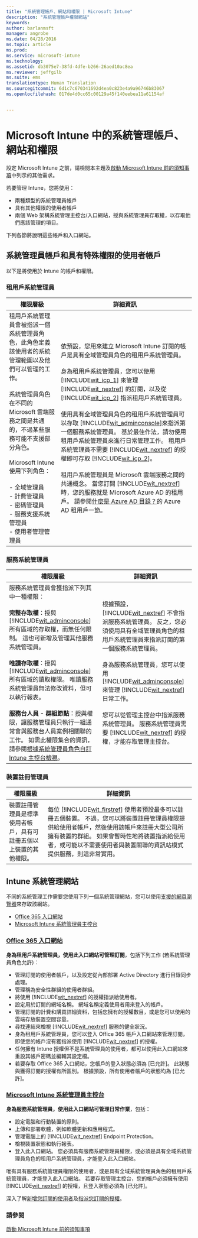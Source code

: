 ```yaml
---
title: "系統管理帳戶、網站和權限 | Microsoft Intune"
description: "系統管理帳戶權限網站"
keywords: 
author: barlanmsft
manager: angrobe
ms.date: 04/28/2016
ms.topic: article
ms.prod: 
ms.service: microsoft-intune
ms.technology: 
ms.assetid: db3075e7-38fd-4dfe-b266-26aed10ac8ea
ms.reviewer: jeffgilb
ms.suite: ems
translationtype: Human Translation
ms.sourcegitcommit: 6d1c7c670341692d4ea0c823e4a9a96746b83067
ms.openlocfilehash: 017de4d0cc65c00129a45f140eebea11a61154af


---
```


# Microsoft Intune 中的系統管理帳戶、網站和權限

設定 Microsoft Intune 之前，請檢閱本主題及[啟動 Microsoft Intune 前的須知事項](what-to-know-before-you-start-microsoft-intune.md)中列示的其他需求。

若要管理 Intune，您將使用︰
- 兩種類型的系統管理員帳戶
- 具有其他權限的使用者帳戶
- 兩個 Web 架構系統管理主控台/入口網站，授與系統管理員存取權，以存取他們應該管理的項目。

下列各節將說明這些帳戶和入口網站。

## 系統管理員帳戶和具有特殊權限的使用者帳戶

以下是將使用於 Intune 的帳戶和權限。

### 租用戶系統管理員
|權限層級|詳細資訊|
|--------------------------|-------------------------|
|租用戶系統管理員會被指派一個系統管理員角色，此角色定義該使用者的系統管理範圍以及他們可以管理的工作。<br /><br />系統管理員角色在不同的 Microsoft 雲端服務之間是共通的，不過某些服務可能不支援部分角色。<br /><br /> Microsoft Intune 使用下列角色：<br /><br />- 全域管理員<br />- 計費管理員<br />- 密碼管理員<br />- 服務支援系統管理員<br />- 使用者管理管理員|依預設，您用來建立 Microsoft Intune 訂閱的帳戶是具有全域管理員角色的租用戶系統管理員。<br /></br>  身為租用戶系統管理員，您可以使用 [!INCLUDE[wit_icp_1](../includes/wit_icp_1_md.md)] 來管理 [!INCLUDE[wit_nextref](../includes/wit_nextref_md.md)] 的訂閱，以及從 [!INCLUDE[wit_icp_2](../includes/wit_icp_2_md.md)] 指派租用戶系統管理員。<br /><br />使用具有全域管理員角色的租用戶系統管理員可以存取 [!INCLUDE[wit_adminconsole](../includes/wit_adminconsole_md.md)]來指派第一個服務系統管理員。 基於最佳作法，請勿使用租用戶系統管理員來進行日常管理工作。 租用戶系統管理員不需要 [!INCLUDE[wit_nextref](../includes/wit_nextref_md.md)] 的授權即可存取 [!INCLUDE[wit_icp_2](../includes/wit_icp_2_md.md)]。<br /><br />租用戶系統管理員是 Microsoft 雲端服務之間的共通概念。 當您訂閱 [!INCLUDE[wit_nextref](../includes/wit_nextref_md.md)] 時，您的服務就是 Microsoft Azure AD 的租用戶。 請參閱[什麼是 Azure AD 目錄？](http://technet.microsoft.com/library/jj573650.aspx)的 Azure AD 租用戶一節。|


### 服務系統管理員
|權限層級|詳細資訊|
|--------------------------|-------------------------|
|服務系統管理員會獲指派下列其中一種權限：<br /><br />**完整存取權**：授與 [!INCLUDE[wit_adminconsole](../includes/wit_adminconsole_md.md)] 所有區域的存取權，而無任何限制。 這也可新增及管理其他服務系統管理員。<br /><br />**唯讀存取權**：授與 [!INCLUDE[wit_adminconsole](../includes/wit_adminconsole_md.md)] 所有區域的讀取權限。 唯讀服務系統管理員無法修改資料，但可以執行報表。<br /><br />**服務台人員 - 群組節點**：授與權限，讓服務管理員只執行一組通常會與服務台人員案例相關聯的工作。 如需此權限集合的資訊，請參閱[根據系統管理員角色自訂 Intune 主控台檢視](/intune/deploy-use/control-what-admins-can-see-in-the-microsoft-intune-admin-console)。|根據預設，[!INCLUDE[wit_nextref](../includes/wit_nextref_md.md)] 不會指派服務系統管理員。 反之，您必須使用具有全域管理員角色的租用戶系統管理員來指派訂閱的第一個服務系統管理員。 </br></br> 身為服務系統管理員，您可以使用 [!INCLUDE[wit_adminconsole](../includes/wit_adminconsole_md.md)] 來管理 [!INCLUDE[wit_nextref](../includes/wit_nextref_md.md)] 日常工作。<br /><br />您可以從管理主控台中指派服務系統管理員。 服務系統管理員需要 [!INCLUDE[wit_nextref](../includes/wit_nextref_md.md)] 的授權，才能存取管理主控台。|



### 裝置註冊管理員
|權限層級|詳細資訊|
|--------------------------|-------------------------|
|裝置註冊管理員是標準使用者帳戶，具有可註冊五個以上裝置的其他權限。|每位 [!INCLUDE[wit_firstref](../includes/wit_firstref_md.md)] 使用者預設最多可以註冊五個裝置。 不過，您可以將裝置註冊管理員權限提供給使用者帳戶，然後使用該帳戶來註冊大型公司所擁有裝置的群組。 如果會暫時性地將裝置指派給使用者，或可能以不需要使用者與裝置關聯的資訊站模式提供服務，則這非常實用。|


## Intune 系統管理網站
 不同的系統管理工作需要您使用下列一個系統管理網站，您可以使用[支援的網頁瀏覽器](supported-web-browsers.md)來存取該網站。

- [Office 365 入口網站](http://go.microsoft.com/fwlink/p/?LinkId=698854)
- [Microsoft Intune 系統管理員主控台](https://admin.manage.microsoft.com/)

### [Office 365 入口網站](http://go.microsoft.com/fwlink/p/?LinkId=698854)

**身為租用戶系統管理員，使用此入口網站可管理訂閱**，包括下列工作 (若系統管理員角色允許)：

- 管理訂閱的使用者帳戶，以及設定從內部部署 Active Directory 進行目錄同步處理。
- 管理稱為安全性群組的使用者群組。
- 將使用 [!INCLUDE[wit_nextref](../includes/wit_nextref_md.md)] 的授權指派給使用者。
- 設定用於訂閱的網域名稱。 網域名稱定義使用者用來登入的帳戶。
- 管理訂閱的計費和購買詳細資料，包括您擁有的授權數目，或是您可以使用的雲端存放裝置空間容量。
- 尋找連結來檢視 [!INCLUDE[wit_nextref](../includes/wit_nextref_md.md)] 服務的健全狀況。
- 身為租用戶系統管理員，您可以登入 Office 365 帳戶入口網站來管理訂閱，即使您的帳戶沒有獲指派使用 [!INCLUDE[wit_nextref](../includes/wit_nextref_md.md)] 的授權。
- 任何擁有 Intune 授權但不是系統管理員的使用者，都可以使用此入口網站來重設其帳戶密碼並編輯其設定檔。
- 若要存取 Office 365 入口網站，您帳戶的登入狀態必須為 [已允許]。 此狀態與獲得訂閱的授權有所區別。 根據預設，所有使用者帳戶的狀態均為 [已允許]。


### [Microsoft Intune 系統管理員主控台](https://admin.manage.microsoft.com/)

**身為服務系統管理員，使用此入口網站可管理日常作業**，包括：

- 設定電腦和行動裝置的原則。
- 上傳和部署軟體，例如軟體更新和應用程式。
- 管理電腦上的 [!INCLUDE[wit_nextref](../includes/wit_nextref_md.md)] Endpoint Protection。
- 檢視裝置狀態和執行報表。
- 登入此入口網站。 您必須具有服務系統管理員權限，或必須是具有全域系統管理員角色的租用戶系統管理員，才能登入此入口網站。


唯有具有服務系統管理員權限的使用者，或是具有全域系統管理員角色的租用戶系統管理員，才能登入此入口網站。 若要存取管理主控台，您的帳戶必須擁有使用 [!INCLUDE[wit_nextref](../includes/wit_nextref_md.md)] 的授權，且登入狀態必須為 [已允許]。

深入了解[新增您訂閱的使用者](start-with-a-paid-subscription-to-microsoft-intune-step-3.md)及[指派您訂閱的授權](start-with-a-paid-subscription-to-microsoft-intune-step-4.md)。

 ### 請參閱
 [啟動 Microsoft Intune 前的須知事項](what-to-know-before-you-start-microsoft-intune.md)



<!--HONumber=Aug16_HO4-->


